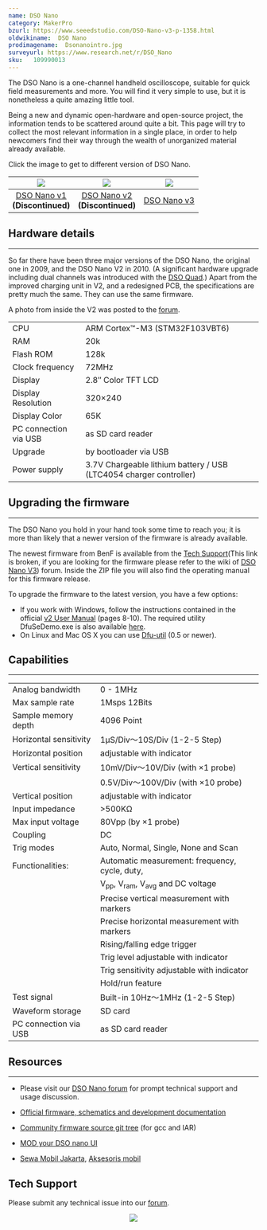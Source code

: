 ```yaml
---
name: DSO Nano
category: MakerPro
bzurl: https://www.seeedstudio.com/DSO-Nano-v3-p-1358.html
oldwikiname:  DSO Nano
prodimagename:  Dsonanointro.jpg
surveyurl: https://www.research.net/r/DSO_Nano
sku:   109990013
---
```


The DSO Nano is a one-channel handheld oscilloscope, suitable for quick field measurements and more. You will find it very simple to use, but it is nonetheless a quite amazing little tool.

Being a new and dynamic open-hardware and open-source project, the information tends to be scattered around quite a bit. This page will try to collect the most relevant information in a single place, in order to help newcomers find their way through the wealth of unorganized material already available.

Click the image to get to different version of DSO Nano.

|[![](https://files.seeedstudio.com/wiki/DSO_Nano/img/Dsonanointro.jpg)](https://www.seeedstudio.com/DSO-nano-Pocket-size-digital-storage-oscilloscope-p-512.html)|[![](https://files.seeedstudio.com/wiki/DSO_Nano/img/Dsonanov2intro.jpg)](https://www.seeedstudio.com/DSO-Nano-v2-p-681.html)|[![](https://files.seeedstudio.com/wiki/DSO_Nano/img/Nano_v3.jpg)](https://www.seeedstudio.com/DSO-Nano-v3-p-1358.html)|
|:---:|:---:|:---:|
|[DSO Nano v1](https://www.seeedstudio.com/DSO-nano-Pocket-size-digital-storage-oscilloscope-p-512.html)<br>**(Discontinued)**|[DSO Nano v2](https://www.seeedstudio.com/DSO-Nano-v2-p-681.html)<br>**(Discontinued)**|[DSO Nano v3](https://www.seeedstudio.com/DSO-Nano-v3-p-1358.html)

##   Hardware details
---
So far there have been three major versions of the DSO Nano, the original one in 2009, and the DSO Nano V2 in 2010. (A significant hardware upgrade including dual channels was introduced with the [DSO Quad](https://wiki.seeedstudio.com/DSO_Quad).) Apart from the improved charging unit in V2, and a redesigned PCB, the specifications are pretty much the same. They can use the same firmware.

A photo from inside the V2 was posted to the [forum](https://community.seeedstudio.com/discover.html?t=DSO).

<table >
<tr>
<td> CPU
</td>
<td> ARM Cortex™-M3 (STM32F103VBT6)
</td></tr>
<tr>
<td> RAM
</td>
<td> 20k
</td></tr>
<tr>
<td> Flash ROM
</td>
<td> 128k
</td></tr>
<tr>
<td> Clock frequency
</td>
<td> 72MHz
</td></tr>
<tr>
<td> Display
</td>
<td> 2.8″ Color TFT LCD
</td></tr>
<tr>
<td> Display Resolution
</td>
<td> 320×240
</td></tr>
<tr>
<td> Display Color
</td>
<td> 65K
</td></tr>
<tr>
<td> PC connection via USB
</td>
<td> as SD card reader
</td></tr>
<tr>
<td> Upgrade
</td>
<td> by bootloader via USB
</td></tr>
<tr>
<td> Power supply
</td>
<td> 3.7V Chargeable lithium battery / USB (LTC4054 charger controller)
</td></tr></table>

##   Upgrading the firmware
---
The DSO Nano you hold in your hand took some time to reach you; it is more than likely that a newer version of the firmware is already available.

The newest firmware from BenF is available from the [Tech Support](https://forum.seeedstudio.com/viewtopic.php?f=12&amp;t=1793)(This link is broken, if you are looking for the firmware please refer to the wiki of [DSO Nano V3](https://wiki.seeedstudio.com/DSO_Nano_v3/)) forum. Inside the ZIP file you will also find the operating manual for this firmware release.

To upgrade the firmware to the latest version, you have a few options:

*   If you work with Windows, follow the instructions contained in the official [v2 User Manual](https://files.seeedstudio.com/wiki/DSO_Nano/res/DSO%20Nano%20v2%20Manual.pdf) (pages 8-10). The required utility DfuSeDemo.exe is also available [here](http://dsonano.googlecode.com/files/um0412.zip).
*   On Linux and Mac OS X you can use [Dfu-util](https://wiki.seeedstudio.com/Dfu-util) (0.5 or newer).

##   Capabilities
---
<table >
<tr>
<td> Analog bandwidth
</td>
<td> 0 - 1MHz
</td></tr>
<tr>
<td> Max sample rate
</td>
<td> 1Msps 12Bits
</td></tr>
<tr>
<td> Sample memory depth
</td>
<td> 4096 Point
</td></tr>
<tr>
<td> Horizontal sensitivity
</td>
<td> 1μS/Div～10S/Div (1-2-5 Step)
</td></tr>
<tr>
<td> Horizontal position
</td>
<td> adjustable with indicator
</td></tr>
<tr>
<td> Vertical sensitivity
</td>
<td> 10mV/Div～10V/Div (with ×1 probe)
</td></tr>
<tr>
<td>
</td>
<td> 0.5V/Div～100V/Div (with ×10 probe)
</td></tr>
<tr>
<td> Vertical position
</td>
<td> adjustable with indicator
</td></tr>
<tr>
<td> Input impedance
</td>
<td> &gt;500KΩ
</td></tr>
<tr>
<td> Max input voltage
</td>
<td> 80Vpp (by ×1 probe)
</td></tr>
<tr>
<td> Coupling
</td>
<td> DC
</td></tr>
<tr>
<td> Trig modes
</td>
<td> Auto, Normal, Single, None and Scan
</td></tr>
<tr>
<td> Functionalities:
</td>
<td> Automatic measurement: frequency, cycle, duty,
</td></tr>
<tr>
<td>
</td>
<td> V<sub>pp</sub>, V<sub>ram</sub>, V<sub>avg</sub> and DC voltage
</td></tr>
<tr>
<td>
</td>
<td> Precise vertical measurement with markers
</td></tr>
<tr>
<td>
</td>
<td> Precise horizontal measurement with markers
</td></tr>
<tr>
<td>
</td>
<td> Rising/falling edge trigger
</td></tr>
<tr>
<td>
</td>
<td> Trig level adjustable with indicator
</td></tr>
<tr>
<td>
</td>
<td> Trig sensitivity adjustable with indicator
</td></tr>
<tr>
<td>
</td>
<td> Hold/run feature
</td></tr>
<tr>
<td> Test signal
</td>
<td> Built-in 10Hz～1MHz (1-2-5 Step)
</td></tr>
<tr>
<td> Waveform storage
</td>
<td> SD card
</td></tr>
<tr>
<td> PC connection via USB
</td>
<td> as SD card reader
</td></tr></table>

##   Resources
---
*   Please visit our [DSO Nano forum](https://community.seeedstudio.com/discover.html?t=DSO) for prompt technical support and usage discussion.
*   [Official firmware, schematics and development documentation](http://code.google.com/p/dsonano/)

*   [Community firmware source git tree](https://gitlab.com/dsonano/dso-firmware) (for gcc and IAR)

*   [MOD your DSO nano UI](https://files.seeedstudio.com/wiki/DSO_Nano/res/DSOUI.pdf)

*   [Sewa Mobil Jakarta](http://www.awanirentcar.com), [Aksesoris mobil](http://kiosauto.com)

## Tech Support
Please submit any technical issue into our [forum](https://forum.seeedstudio.com/). <br /><p style="text-align:center"><a href="https://www.seeedstudio.com/act-4.html?utm_source=wiki&utm_medium=wikibanner&utm_campaign=newproducts" target="_blank"><img src="https://files.seeedstudio.com/wiki/Wiki_Banner/new_product.jpg" /></a></p>